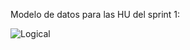 Modelo de datos para las HU del sprint 1:

![Logical](https://user-images.githubusercontent.com/38168208/78207257-8b95c500-7477-11ea-88a6-3e5ea8332a23.png)
